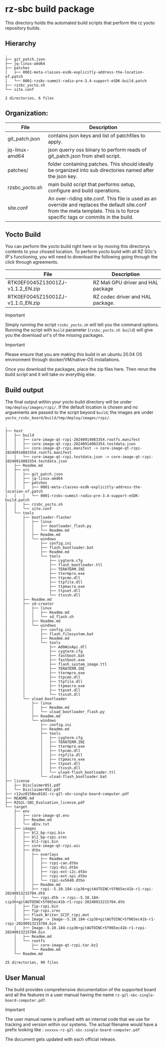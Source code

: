 # rz-sbc build package

This directory holds the automated build scripts that perform the rz yocto repository builds.

## Hierarchy

```
.
├── git_patch.json
├── jq-linux-amd64
├── patches
│   ├── 0001-meta-classes-esdk-explicitly-address-the-location-of.patch
│   └── 0001-rzsbc-summit-radio-pre-3.4-support-eSDK-build.patch
├── rzsbc_yocto.sh
└── site.conf

2 directories, 6 files

``` 

## Organization:

| File           | Description                                                                                                                                       |
|----------------|---------------------------------------------------------------------------------------------------------------------------------------------------|
| git_patch.json | contains json keys and list of patchfiles to apply.                                                                                               |
| jq-linux-amd64 | json querry oss binary to perform reads of git_patch.json from shell script.                                                                      |
| patches/       | folder containing patches. This should ideally be organized into sub directories named after the json key.                                        |
| rzsbc_yocto.sh | main build script that performs setup, configure and build operations.                                                                            |
| site.conf      | An over-riding site.conf. This file is used as an override and replaces the default site.conf from the meta template. This is to force specific tags or commits in the build.|

## Yocto Build

You can perform the yocto build right here or by moving this directorys contents to your chosed location.
To perform yocto build with all RZ SOc's IP's functioning, you will need to download the following going through the click through agreements.

| File                             |   Description                                                                                                                |
|----------------------------------|------------------------------------------------------------------------------------------------------------------------------|
| RTK0EF0045Z13001ZJ-v1.1.2_EN.zip | RZ Mali GPU driver and HAL package  |
| RTK0EF0045Z15001ZJ-v1.1.0_EN.zip | RZ codec driver and HAL package.    |

> [!IMPORTANT]
> Simply running the script `rzsbc_yocto.sh` will tell you the command options.
> Running the script with `build` parameter (`rzsbc_yocto.sh build`) will give you the download url's of the missing packages.

> [!IMPORTANT]
> Please ensure that you are making this build in an ubuntu 20.04 OS environment through docker/VM/native-OS installations.

Once you download the packages, place the zip files here.
Then rerun the build script and it will take ov everythig else.

## Build output

The final output within your yocto build directory will be under `tmp/deploy/images/rzpi/`. If the default location is chosen and no arguements are passed to the script beyond `build`; the images are under `yocto_rzsbc_board/build/tmp/deploy/images/rzpi/`.

```
.
├── host
│   ├── build
│   │   ├── core-image-qt-rzpi-20240914083354.rootfs.manifest
│   │   ├── core-image-qt-rzpi-20240914083354.testdata.json
│   │   ├── core-image-qt-rzpi.manifest -> core-image-qt-rzpi-20240914083354.rootfs.manifest
│   │   └── core-image-qt-rzpi.testdata.json -> core-image-qt-rzpi-20240914083354.testdata.json
│   ├── Readme.md
│   ├── src
│   │   ├── git_patch.json
│   │   ├── jq-linux-amd64
│   │   ├── patches
│   │   │   ├── 0001-meta-classes-esdk-explicitly-address-the-location-of.patch
│   │   │   └── 0001-rzsbc-summit-radio-pre-3.4-support-eSDK-build.patch
│   │   ├── rzsbc_yocto.sh
│   │   └── site.conf
│   └── tools
│       ├── bootloader-flasher
│       │   ├── linux
│       │   │   ├── bootloader_flash.py
│       │   │   └── Readme.md
│       │   ├── Readme.md
│       │   └── windows
│       │       ├── config.ini
│       │       ├── flash_bootloader.bat
│       │       ├── Readme.md
│       │       └── tools
│       │           ├── cygterm.cfg
│       │           ├── flash_bootloader.ttl
│       │           ├── TERATERM.INI
│       │           ├── ttermpro.exe
│       │           ├── ttpcmn.dll
│       │           ├── ttpfile.dll
│       │           ├── ttpmacro.exe
│       │           ├── ttpset.dll
│       │           └── ttxssh.dll
│       ├── Readme.md
│       ├── sd-creator
│       │   ├── linux
│       │   │   ├── Readme.md
│       │   │   └── sd_flash.sh
│       │   ├── Readme.md
│       │   └── windows
│       │       ├── config.ini
│       │       ├── flash_filesystem.bat
│       │       ├── Readme.md
│       │       └── tools
│       │           ├── AdbWinApi.dll
│       │           ├── cygterm.cfg
│       │           ├── fastboot.bat
│       │           ├── fastboot.exe
│       │           ├── flash_system_image.ttl
│       │           ├── TERATERM.INI
│       │           ├── ttermpro.exe
│       │           ├── ttpcmn.dll
│       │           ├── ttpfile.dll
│       │           ├── ttpmacro.exe
│       │           ├── ttpset.dll
│       │           └── ttxssh.dll
│       └── uload-bootloader
│           ├── linux
│           │   ├── Readme.md
│           │   └── uload_bootloader_flash.py
│           ├── Readme.md
│           └── windows
│               ├── config.ini
│               ├── Readme.md
│               ├── tools
│               │   ├── cygterm.cfg
│               │   ├── TERATERM.INI
│               │   ├── ttermpro.exe
│               │   ├── ttpcmn.dll
│               │   ├── ttpfile.dll
│               │   ├── ttpmacro.exe
│               │   ├── ttpset.dll
│               │   ├── ttxssh.dll
│               │   └── uload-flash_bootloader.ttl
│               └── uload-flash_bootloader.bat
├── license
│   ├── Disclaimer051.pdf
│   └── Disclaimer052.pdf
├── r12uz0158eu0101-rz-g2l-sbc-single-board-computer.pdf
├── README.md
├── RZG2L-SBC_Evaluation_license.pdf
└── target
    ├── env
    │   ├── core-image-qt.env
    │   ├── Readme.md
    │   └── uEnv.txt
    ├── images
    │   ├── bl2_bp-rzpi.bin
    │   ├── bl2_bp-rzpi.srec
    │   ├── bl2-rzpi.bin
    │   ├── core-image-qt-rzpi.wic
    │   ├── dtbs
    │   │   ├── overlays
    │   │   │   ├── Readme.md
    │   │   │   ├── rzpi-can.dtbo
    │   │   │   ├── rzpi-dsi.dtbo
    │   │   │   ├── rzpi-ext-i2c.dtbo
    │   │   │   ├── rzpi-ext-spi.dtbo
    │   │   │   └── rzpi-ov5640.dtbo
    │   │   ├── Readme.md
    │   │   ├── rzpi--5.10.184-cip36+gitAUTOINC+5f065ec41b-r1-rzpi-20240913215704.dtb
    │   │   └── rzpi.dtb -> rzpi--5.10.184-cip36+gitAUTOINC+5f065ec41b-r1-rzpi-20240913215704.dtb
    │   ├── fip-rzpi.bin
    │   ├── fip-rzpi.srec
    │   ├── Flash_Writer_SCIF_rzpi.mot
    │   ├── Image -> Image--5.10.184-cip36+gitAUTOINC+5f065ec41b-r1-rzpi-20240913215704.bin
    │   ├── Image--5.10.184-cip36+gitAUTOINC+5f065ec41b-r1-rzpi-20240913215704.bin
    │   ├── Readme.md
    │   └── rootfs
    │       ├── core-image-qt-rzpi.tar.bz2
    │       └── Readme.md
    └── Readme.md

25 directories, 90 files
```
## User Manual

The build provides comprehensive documentation of the supported board and all the features in a user manual having the name `rz-g2l-sbc-single-board-computer.pdf`.

> [!IMPORTANT]
> The user manual name is prefixed with an internal code that we use for tracking and version within our systems. The actual filename would have a prefix looking like :
> `xxxxxx-rz-g2l-sbc-single-board-computer.pdf`
>
> The document gets updated with each official release.